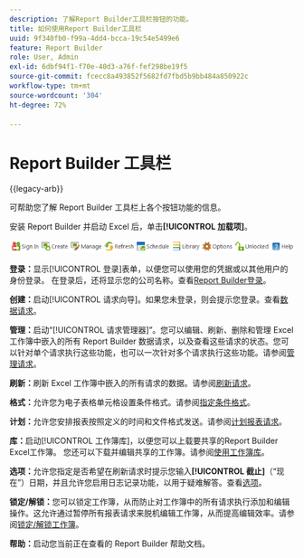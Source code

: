 ```yaml
---
description: 了解Report Builder工具栏按钮的功能。
title: 如何使用Report Builder工具栏
uuid: 9f340fb0-f99a-4dd4-bcca-19c54e5499e6
feature: Report Builder
role: User, Admin
exl-id: 6dbf94f1-f70e-40d3-a76f-fef298be19f5
source-git-commit: fcecc8a493852f5682fd7fbd5b9bb484a850922c
workflow-type: tm+mt
source-wordcount: '304'
ht-degree: 72%

---
```


# Report Builder 工具栏

{{legacy-arb}}

可帮助您了解 Report Builder 工具栏上各个按钮功能的信息。

安装 Report Builder 并启动 Excel 后，单击&#x200B;**[!UICONTROL 加载项]**。

![Report Builder工具栏图标](assets/report_builder_toolbar.png)

**登录：**&#x200B;显示[!UICONTROL 登录]表单，以便您可以使用您的凭据或以其他用户的身份登录。 在登录后，还将显示您的公司名称。查看[Report Builder登录](/help/analyze/legacy-report-builder/setup/login.md)。

**创建：**&#x200B;启动[!UICONTROL 请求向导]。如果您未登录，则会提示您登录。查看[数据请求](/help/analyze/legacy-report-builder/data-requests/data-requests.md)。

**管理：**&#x200B;启动“[!UICONTROL 请求管理器]”。您可以编辑、刷新、删除和管理 Excel 工作簿中嵌入的所有 Report Builder 数据请求，以及查看这些请求的状态。您可以针对单个请求执行这些功能，也可以一次针对多个请求执行这些功能。请参阅[管理请求](/help/analyze/legacy-report-builder/manage-requests/r-arb-manage-requests.md)。

**刷新：**&#x200B;刷新 Excel 工作簿中嵌入的所有请求的数据。请参阅[刷新请求](/help/analyze/legacy-report-builder/manage-requests/t-refresh-a-request.md)。

**格式：**&#x200B;允许您为电子表格单元格设置条件格式。请参阅[指定条件格式](/help/analyze/legacy-report-builder/manage-requests/specify-conditional-formatting.md)。

**计划：**&#x200B;允许您安排报表按照定义的时间和文件格式发送。请参阅[计划报表请求](/help/analyze/legacy-report-builder/schedule-report-requests.md)。

**库：**&#x200B;启动[!UICONTROL 工作簿库]，以便您可以上载要共享的Report Builder Excel工作簿。 您还可以下载并编辑共享的工作簿。请参阅[使用工作簿库](/help/analyze/legacy-report-builder/workbook-library/t-upload-a-workbook.md)。

**选项：**&#x200B;允许您指定是否希望在刷新请求时提示您输入&#x200B;**[!UICONTROL 截止]**（“现在”）日期，并且允许您启用日志记录功能，以用于疑难解答。查看[选项](/help/analyze/legacy-report-builder/options.md)。

**锁定/解锁：**&#x200B;您可以锁定工作簿，从而防止对工作簿中的所有请求执行添加和编辑操作。这允许通过暂停所有报表请求来脱机编辑工作簿，从而提高编辑效率。请参阅[锁定/解锁工作簿](/help/analyze/legacy-report-builder/workbook-library/protect-wb.md)。

**帮助：**&#x200B;启动您当前正在查看的 Report Builder 帮助文档。
